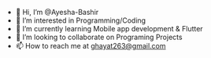 - 👋 Hi, I’m @Ayesha-Bashir
- 👀 I’m interested in Programming/Coding
- 🌱 I’m currently learning Mobile app development & Flutter
- 💞️ I’m looking to collaborate on Programing Projects
- 📫 How to reach me at ghayat263@gmail.com

<!---
Ayesha-Bashir/Ayesha-Bashir it's a ✨ special ✨ repository because its `README.md` (this file) appears on my GitHub profile.
--->
